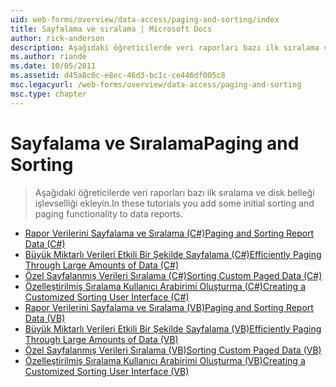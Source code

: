 ```yaml
---
uid: web-forms/overview/data-access/paging-and-sorting/index
title: Sayfalama ve sıralama | Microsoft Docs
author: rick-anderson
description: Aşağıdaki öğreticilerde veri raporları bazı ilk sıralama ve disk belleği işlevselliği ekleyin.
ms.author: riande
ms.date: 10/05/2011
ms.assetid: d45a8c0c-e8ec-46d3-bc1c-ce446df005c8
msc.legacyurl: /web-forms/overview/data-access/paging-and-sorting
msc.type: chapter
---
```

<a name="paging-and-sorting"></a><span data-ttu-id="84fc7-103">Sayfalama ve Sıralama</span><span class="sxs-lookup"><span data-stu-id="84fc7-103">Paging and Sorting</span></span>
====================
> <span data-ttu-id="84fc7-104">Aşağıdaki öğreticilerde veri raporları bazı ilk sıralama ve disk belleği işlevselliği ekleyin.</span><span class="sxs-lookup"><span data-stu-id="84fc7-104">In these tutorials you add some initial sorting and paging functionality to data reports.</span></span>


- [<span data-ttu-id="84fc7-105">Rapor Verilerini Sayfalama ve Sıralama (C#)</span><span class="sxs-lookup"><span data-stu-id="84fc7-105">Paging and Sorting Report Data (C#)</span></span>](paging-and-sorting-report-data-cs.md)
- [<span data-ttu-id="84fc7-106">Büyük Miktarlı Verileri Etkili Bir Şekilde Sayfalama (C#)</span><span class="sxs-lookup"><span data-stu-id="84fc7-106">Efficiently Paging Through Large Amounts of Data (C#)</span></span>](efficiently-paging-through-large-amounts-of-data-cs.md)
- [<span data-ttu-id="84fc7-107">Özel Sayfalanmış Verileri Sıralama (C#)</span><span class="sxs-lookup"><span data-stu-id="84fc7-107">Sorting Custom Paged Data (C#)</span></span>](sorting-custom-paged-data-cs.md)
- [<span data-ttu-id="84fc7-108">Özelleştirilmiş Sıralama Kullanıcı Arabirimi Oluşturma (C#)</span><span class="sxs-lookup"><span data-stu-id="84fc7-108">Creating a Customized Sorting User Interface (C#)</span></span>](creating-a-customized-sorting-user-interface-cs.md)
- [<span data-ttu-id="84fc7-109">Rapor Verilerini Sayfalama ve Sıralama (VB)</span><span class="sxs-lookup"><span data-stu-id="84fc7-109">Paging and Sorting Report Data (VB)</span></span>](paging-and-sorting-report-data-vb.md)
- [<span data-ttu-id="84fc7-110">Büyük Miktarlı Verileri Etkili Bir Şekilde Sayfalama (VB)</span><span class="sxs-lookup"><span data-stu-id="84fc7-110">Efficiently Paging Through Large Amounts of Data (VB)</span></span>](efficiently-paging-through-large-amounts-of-data-vb.md)
- [<span data-ttu-id="84fc7-111">Özel Sayfalanmış Verileri Sıralama (VB)</span><span class="sxs-lookup"><span data-stu-id="84fc7-111">Sorting Custom Paged Data (VB)</span></span>](sorting-custom-paged-data-vb.md)
- [<span data-ttu-id="84fc7-112">Özelleştirilmiş Sıralama Kullanıcı Arabirimi Oluşturma (VB)</span><span class="sxs-lookup"><span data-stu-id="84fc7-112">Creating a Customized Sorting User Interface (VB)</span></span>](creating-a-customized-sorting-user-interface-vb.md)
